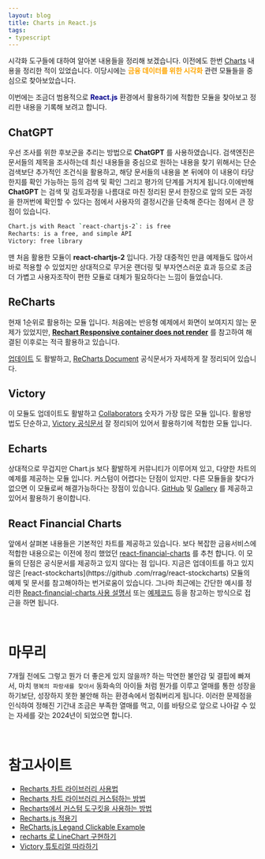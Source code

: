 ```yaml
---
layout: blog
title: Charts in React.js
tags:
- typescript
---
```


시각화 도구들에 대하여 알아본 내용들을 정리해 보겠습니다. 이전에도 한번 [Charts](https://yongbeomkim.github.io/02js/2022-01-21-charts.html) 내용을 정리한 적이 있었습니다. 이당시에는 **<span style="color:orange">금융 데이터를 위한 시각화</span>** 관련 모듈들을 중심으로 찾아보았습니다.

이번에는 조금더 범용적으로  **<span style="color:darkblue">React.js</span>** 환경에서 활용하기에 적합한 모듈을 찾아보고 정리한 내용을 기록해 보려고 합니다.

## ChatGPT

우선 조사를 위한 후보군을 추리는 방법으로 **ChatGPT** 를 사용하였습니다. 검색엔진은 문서들의 제목을 조사하는데 최신 내용들을 중심으로 원하는 내용을 찾기 위해서는 단순 검색보단 추가적인 조건식을 활용하고, 해당 문서들의 내용을 본 뒤에야 이 내용이 타당한지를 확인 가능하는 등의 검색 및 확인 그리고 평가의 단계를 거치게 됩니다.이에반해 **ChatGPT** 는 검색 및 검토과정을 나름대로 마친 정리된 문서 한장으로 앞의 모든 과정을 한꺼번에 확인할 수 있다는 점에서 사용자의 결정시간을 단축해 준다는 점에서 큰 장점이 있습니다.

```bash
Chart.js with React `react-chartjs-2`: is free
Recharts: is a free, and simple API
Victory: free library
```

맨 처음 활용한 모듈이 **<span>react-chartjs-2</span>** 입니다. 가장 대중적인 만큼 예제들도 많아서 바로 적용할 수 있었지만 상대적으로 무거운 랜더링 및 부자연스러운 효과 등으로 조금더 가볍고 사용자조작이 편한 모듈로 대체가 필요하다는 느낌이 들었습니다.

## **ReCharts**
현재 1순위로 활용하는 모듈 입니다. 처음에는 반응형 예제에서 화면이 보여지지 않는 문제가 있었지만, **[Rechart Responsive container does not render](https://stackoverflow.com/questions/47614196/rechart-responsive-container-does-not-render)** 를 참고하여 해결된 이후로는 적극 활용하고 있습니다.

[업데이트](https://www.npmjs.com/package/recharts) 도 활발하고, [ReCharts Document](https://recharts.org/en-US/) 공식문서가 자세하게 잘 정리되어 있습니다.

## **Victory**
이 모듈도 업데이트도 활발하고 [Collaborators](https://www.npmjs.com/package/victory) 숫자가 가장 많은 모듈 입니다. 활용방법도 단순하고, [Victory 공식문서](https://formidable.com/open-source/victory/gallery) 잘 정리되어 있어서 활용하기에 적합한 모듈 입니다.

## **Echarts**
상대적으로 무겁지만 Chart.js 보다 활발하게 커뮤니티가 이루어져 있고, 다양한 차트의 예제를 제공하는 모듈 입니다. 커스텀이 어렵다는 단점이 있지만. 다른 모듈들을 찾다가 없으면 이 모듈로써 해결가능하다는 장점이 있습니다. [GitHub](https://github.com/apache/echarts) 및 [Gallery](https://echarts.apache.org/examples/en/index.html#chart-type-radar) 를 제공하고 있어서 활용하기 용이합니다.

## **<span style="color:var(--accent);">React Financial Charts</span>**
앞에서 살펴본 내용들은 기본적인 차트를 제공하고 있습니다. 보다 복잡한 금융서비스에 적합한 내용으로는 이전에 정리 했었던 [react-financial-charts](https://github.com/react-financial/react-financial-charts) 를 추천 합니다. 이 모듈의 단점은 공식문서를 제공하고 있지 않다는 점 입니다. 지금은 업데이트를 하고 있지 않은 [react-stockcharts](https://github .com/rrag/react-stockcharts) 모듈의 예제 및 문서를 참고해야하는 번거로움이 있습니다. 그나마 최근에는 간단한 예시를 정리한 [React-financial-charts 사용 설명서](https://velog.io/@turtlemana/React-financial-charts-%EC%82%AC%EC%9A%A9-%EC%84%A4%EB%AA%85%EC%84%9C) 또는 [예제코드]([codesandbox.io/s/c88wz](https://codesandbox.io/p/sandbox/react-financial-charts-demo-c88wz?file=%2Findex.js)) 등을 참고하는 방식으로 접근을 하면 됩니다.

<br/>

# 마무리
7개월 전에도 그렇고 뭔가 더 좋은게 있지 않을까? 하는 막연한 불안감 및 결핍에 빠져서, 마치 `행복의 파랑새를 찾아서` 동화속의 아이들 처럼 뭔가를 이루고 열매를 통한 성장을 하기보단, 성장하지 못한 불안해 하는 환경속에서 멈춰버리게 됩니다. 이러한 문제점을 인식하여 정해진 기간내 조금은 부족한 열매를 먹고, 이를 바탕으로 앞으로 나아갈 수 있는 자세를 갖는 2024년이 되었으면 합니다.

<br/>

# 참고사이트
- [Recharts 차트 라이브러리 사용법](https://velog.io/@eunjin/React-Recharts-%EC%B0%A8%ED%8A%B8-%EB%9D%BC%EC%9D%B4%EB%B8%8C%EB%9F%AC%EB%A6%AC-%EC%82%AC%EC%9A%A9%EB%B2%95)
- [Recharts 차트 라이브러리 커스텀하는 방법](https://velog.io/@eunjin/React-Recharts-%EC%B0%A8%ED%8A%B8-%EB%9D%BC%EC%9D%B4%EB%B8%8C%EB%9F%AC%EB%A6%AC-%EC%BB%A4%EC%8A%A4%ED%85%80%ED%95%98%EB%8A%94-%EB%B0%A9%EB%B2%95)
- [Recharts에서 커스텀 도구킷을 사용하는 방법](https://colinch4.github.io/2023-12-01/12-53-02-519052-recharts%EC%97%90%EC%84%9C-%EC%BB%A4%EC%8A%A4%ED%85%80-%EB%8F%84%EA%B5%AC%ED%82%B7%EC%9D%84-%EC%82%AC%EC%9A%A9%ED%95%98%EB%8A%94-%EB%B0%A9%EB%B2%95%EC%9D%80-%EB%AC%B4%EC%97%87%EC%9D%B8%EA%B0%80%EC%9A%94/)
- [Recharts.js 적용기](https://heeeming.tistory.com/entry/React-%EB%A6%AC%EC%95%A1%ED%8A%B8-%EC%B0%A8%ED%8A%B8-%EB%9D%BC%EC%9D%B4%EB%B8%8C%EB%9F%AC%EB%A6%AC-Rechartsjs-%EC%A0%81%EC%9A%A9%EA%B8%B0React-chart-library-Rechartsjs)
- [ReCharts.js Legand Clickable Example](https://codesandbox.io/p/sandbox/recharts-with-legend-toggle-dqlts?file=%2Fsrc%2FBarGraph.js)
- [recharts 로 LineChart 구현하기](https://velog.io/@yrats/recharts-%EB%A1%9C-LineChart-%EA%B5%AC%ED%98%84%ED%95%98%EA%B8%B0)
- [Victory 튜토리얼 따라하기](https://medium.com/official-podo/%EC%B0%A8%ED%8A%B8-%EB%9D%BC%EC%9D%B4%EB%B8%8C%EB%9F%AC%EB%A6%AC-victory-%ED%8A%9C%ED%86%A0%EB%A6%AC%EC%96%BC-%EB%94%B0%EB%9D%BC%ED%95%98%EA%B8%B0-f9332ae7c97a)